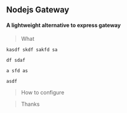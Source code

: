 ## Nodejs Gateway

#### A lightweight alternative to express gateway

> What

    kasdf skdf sakfd sa

    df sdaf 

    a sfd as
    
    asdf

> How to configure

> Thanks